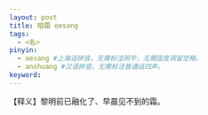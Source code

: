 ```yaml
---
layout: post
title: 暗霜 oesang
tags:
  - <名>
pinyin: 
  - oesang #上海话拼音。无需标注阴平，无需因变调留空格。 
  - anshuang #汉语拼音。无需标注普通话四声。
keyword: 
---
```


【释义】黎明前已融化了、早晨见不到的霜。              
          